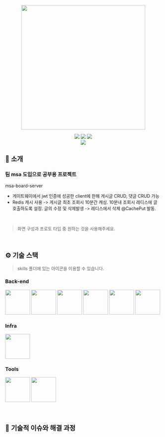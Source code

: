 

<div align="center">

<!-- logo -->
<img src="https://user-images.githubusercontent.com/80824750/208554611-f8277015-12e8-48d2-b2cc-d09d67f03c02.png" width="400"/>


[<img src="https://img.shields.io/badge/-readme.md-important?style=flat&logo=google-chrome&logoColor=white" />]() [<img src="https://img.shields.io/badge/-tech blog-blue?style=flat&logo=google-chrome&logoColor=white" />]() [<img src="https://img.shields.io/badge/release-v0.0.0-yellow?style=flat&logo=google-chrome&logoColor=white" />]() 
<br/> [<img src="https://img.shields.io/badge/프로젝트 기간-2025.03 - 진행중-green?style=flat&logo=&logoColor=white" />]()

</div> 

## 📝 소개
### 팀 msa 도입으로 공부용 프로젝트 ###
  msa-board-server
- 게이트웨이에서 jwt 인증에 성공한 client에 한해 게시글 CRUD, 댓글 CRUD 가능
- Redis 캐시 사용 -> 게시글 최초 조회시 10분간 캐싱. 10분내 조회시 레디스에 글 호출하도록 설정. 글의 수정 및 삭제발생 -> 레디스에서 삭제 @CachePut 발동.
<br />

> 화면 구성과 프로토 타입 중 원하는 것을 사용해주세요.

<br />

## ⚙ 기술 스택
> skills 폴더에 있는 아이콘을 이용할 수 있습니다.
### Back-end
<div>
<img src="https://github.com/yewon-Noh/readme-template/blob/main/skills/Java.png?raw=true" width="80">
<img src="https://github.com/yewon-Noh/readme-template/blob/main/skills/SpringBoot.png?raw=true" width="80">
<img src="https://github.com/yewon-Noh/readme-template/blob/main/skills/SpringSecurity.png?raw=true" width="80">
<img src="https://github.com/yewon-Noh/readme-template/blob/main/skills/SpringDataJPA.png?raw=true" width="80">
<img src="https://github.com/yewon-Noh/readme-template/blob/main/skills/Mysql.png?raw=true" width="80">
<img src="https://github.com/yewon-Noh/readme-template/blob/main/skills/Redis.png?raw=true" width="80">
  
</div>

### Infra
<div>
<img src="https://github.com/yewon-Noh/readme-template/blob/main/skills/AWSEC2.png?raw=true" width="80">
</div>

### Tools
<div>
<img src="https://github.com/yewon-Noh/readme-template/blob/main/skills/Github.png?raw=true" width="80">
<img src="https://github.com/yewon-Noh/readme-template/blob/main/skills/Notion.png?raw=true" width="80">
</div>

<br />



<br />

## 🤔 기술적 이슈와 해결 과정

<br />
